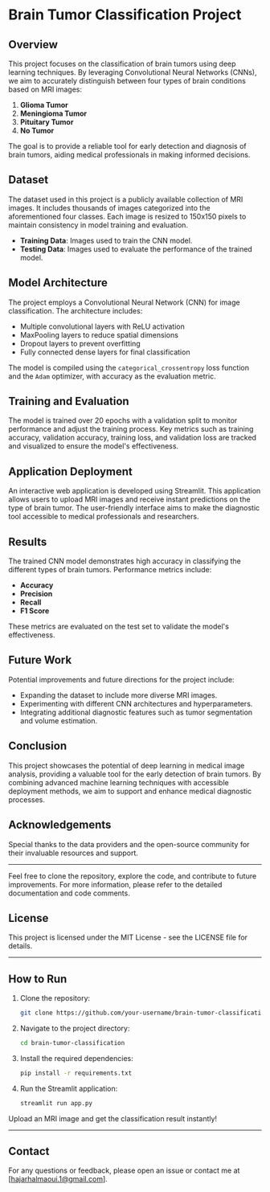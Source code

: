 # Brain Tumor Classification Project

## Overview

This project focuses on the classification of brain tumors using deep learning techniques. By leveraging Convolutional Neural Networks (CNNs), we aim to accurately distinguish between four types of brain conditions based on MRI images:

1. **Glioma Tumor**
2. **Meningioma Tumor**
3. **Pituitary Tumor**
4. **No Tumor**

The goal is to provide a reliable tool for early detection and diagnosis of brain tumors, aiding medical professionals in making informed decisions.

## Dataset

The dataset used in this project is a publicly available collection of MRI images. It includes thousands of images categorized into the aforementioned four classes. Each image is resized to 150x150 pixels to maintain consistency in model training and evaluation.

- **Training Data**: Images used to train the CNN model.
- **Testing Data**: Images used to evaluate the performance of the trained model.

## Model Architecture

The project employs a Convolutional Neural Network (CNN) for image classification. The architecture includes:

- Multiple convolutional layers with ReLU activation
- MaxPooling layers to reduce spatial dimensions
- Dropout layers to prevent overfitting
- Fully connected dense layers for final classification

The model is compiled using the `categorical_crossentropy` loss function and the `Adam` optimizer, with accuracy as the evaluation metric.

## Training and Evaluation

The model is trained over 20 epochs with a validation split to monitor performance and adjust the training process. Key metrics such as training accuracy, validation accuracy, training loss, and validation loss are tracked and visualized to ensure the model's effectiveness.

## Application Deployment

An interactive web application is developed using Streamlit. This application allows users to upload MRI images and receive instant predictions on the type of brain tumor. The user-friendly interface aims to make the diagnostic tool accessible to medical professionals and researchers.

## Results

The trained CNN model demonstrates high accuracy in classifying the different types of brain tumors. Performance metrics include:

- **Accuracy**
- **Precision**
- **Recall**
- **F1 Score**

These metrics are evaluated on the test set to validate the model's effectiveness.

## Future Work

Potential improvements and future directions for the project include:

- Expanding the dataset to include more diverse MRI images.
- Experimenting with different CNN architectures and hyperparameters.
- Integrating additional diagnostic features such as tumor segmentation and volume estimation.

## Conclusion

This project showcases the potential of deep learning in medical image analysis, providing a valuable tool for the early detection of brain tumors. By combining advanced machine learning techniques with accessible deployment methods, we aim to support and enhance medical diagnostic processes.

## Acknowledgements

Special thanks to the data providers and the open-source community for their invaluable resources and support.

---

Feel free to clone the repository, explore the code, and contribute to future improvements. For more information, please refer to the detailed documentation and code comments.

## License

This project is licensed under the MIT License - see the LICENSE file for details.

---

## How to Run

1. Clone the repository:
    ```bash
    git clone https://github.com/your-username/brain-tumor-classification.git
    ```
2. Navigate to the project directory:
    ```bash
    cd brain-tumor-classification
    ```
3. Install the required dependencies:
    ```bash
    pip install -r requirements.txt
    ```
4. Run the Streamlit application:
    ```bash
    streamlit run app.py
    ```

Upload an MRI image and get the classification result instantly!

---

## Contact

For any questions or feedback, please open an issue or contact me at [hajarhalmaoui.1@gmail.com].
